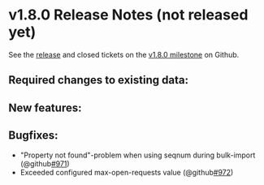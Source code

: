 v1.8.0 Release Notes (not released yet)
=======================================

See the
[release](https://github.com/dhlab-basel/Knora/releases/tag/v1.8.0) and closed tickets on the
[v1.8.0 milestone](https://github.com/dhlab-basel/Knora/milestone/12) on Github.

Required changes to existing data:
----------------------------------

New features:
-------------

Bugfixes:
---------

- "Property not found"-problem when using seqnum during bulk-import (@github[#971](#971))
- Exceeded configured max-open-requests value (@github[#972](#972))
